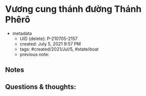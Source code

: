 # Vương cung thánh đường Thánh Phêrô

- metadata
	- UID (delete): P-210705-2157
	- created: July 5, 2021 9:57 PM
	- tags: #created/2021/Jul/5, #state/boat  
	- previous note:

## Notes

## Questions & thoughts:

